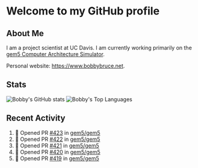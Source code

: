 # Welcome to my GitHub profile

## About Me

I am a project scientist at UC Davis. I am currently working primarily on the [gem5 Computer Architecture Simulator](https://github.com/gem5).

Personal website: <https://www.bobbybruce.net>.

## Stats

![Bobby's GitHub stats](https://github-readme-stats.vercel.app/api?username=bobbyrbruce&show_icons=true&theme=responsive&include_all_commits=true&count_private=true&show=reviews&disable_animations=true)
![Bobby's Top Languages ](https://github-readme-stats.vercel.app/api/top-langs/?username=bobbyrbruce&layout=compact&theme=responsive&count_private=true&langs_count=10&disable_animations=true)

## Recent Activity

<!--START_SECTION:activity-->
1. 💪 Opened PR [#423](https://github.com/gem5/gem5/pull/423) in [gem5/gem5](https://github.com/gem5/gem5)
2. 💪 Opened PR [#422](https://github.com/gem5/gem5/pull/422) in [gem5/gem5](https://github.com/gem5/gem5)
3. 💪 Opened PR [#421](https://github.com/gem5/gem5/pull/421) in [gem5/gem5](https://github.com/gem5/gem5)
4. 💪 Opened PR [#420](https://github.com/gem5/gem5/pull/420) in [gem5/gem5](https://github.com/gem5/gem5)
5. 💪 Opened PR [#419](https://github.com/gem5/gem5/pull/419) in [gem5/gem5](https://github.com/gem5/gem5)
<!--END_SECTION:activity-->
